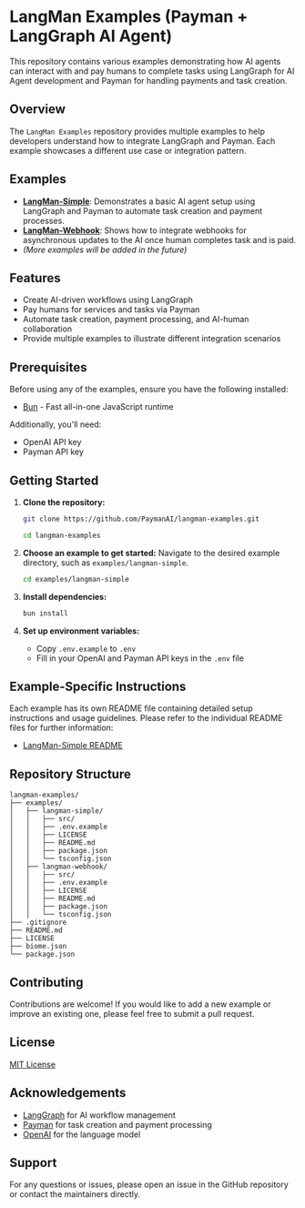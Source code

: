 # LangMan Examples (Payman + LangGraph AI Agent)

This repository contains various examples demonstrating how AI agents can interact with and pay humans to complete tasks using LangGraph for AI Agent development and Payman for handling payments and task creation.

## Overview

The `LangMan Examples` repository provides multiple examples to help developers understand how to integrate LangGraph and Payman. Each example showcases a different use case or integration pattern.

## Examples

- **[LangMan-Simple](examples/langman-simple/)**: Demonstrates a basic AI agent setup using LangGraph and Payman to automate task creation and payment processes.
- **[LangMan-Webhook](examples/langman-webhook/)**: Shows how to integrate webhooks for asynchronous updates to the AI once human completes task and is paid.
- _(More examples will be added in the future)_

## Features

- Create AI-driven workflows using LangGraph
- Pay humans for services and tasks via Payman
- Automate task creation, payment processing, and AI-human collaboration
- Provide multiple examples to illustrate different integration scenarios

## Prerequisites

Before using any of the examples, ensure you have the following installed:

- [Bun](https://bun.sh/) - Fast all-in-one JavaScript runtime

Additionally, you'll need:

- OpenAI API key
- Payman API key

## Getting Started

1. **Clone the repository:**

   ```bash
   git clone https://github.com/PaymanAI/langman-examples.git
   ```

   ```bash
   cd langman-examples
   ```

2. **Choose an example to get started:**
   Navigate to the desired example directory, such as `examples/langman-simple`.

   ```bash
   cd examples/langman-simple
   ```

3. **Install dependencies:**

   ```bash
   bun install
   ```

4. **Set up environment variables:**
   - Copy `.env.example` to `.env`
   - Fill in your OpenAI and Payman API keys in the `.env` file

## Example-Specific Instructions

Each example has its own README file containing detailed setup instructions and usage guidelines. Please refer to the individual README files for further information:

- [LangMan-Simple README](examples/langman-simple/README.md)

## Repository Structure

```
langman-examples/
├── examples/
│   ├── langman-simple/
│   │   ├── src/
│   │   ├── .env.example
│   │   ├── LICENSE
│   │   ├── README.md
│   │   ├── package.json
│   │   └── tsconfig.json
│   ├── langman-webhook/
│   │   ├── src/
│   │   ├── .env.example
│   │   ├── LICENSE
│   │   ├── README.md
│   │   ├── package.json
│   │   └── tsconfig.json
├── .gitignore
├── README.md
├── LICENSE
├── biome.json
└── package.json
```

## Contributing

Contributions are welcome! If you would like to add a new example or improve an existing one, please feel free to submit a pull request.

## License

[MIT License](LICENSE)

## Acknowledgements

- [LangGraph](https://github.com/langchain-ai/langgraph) for AI workflow management
- [Payman](https://paymanai.com) for task creation and payment processing
- [OpenAI](https://openai.com) for the language model

## Support

For any questions or issues, please open an issue in the GitHub repository or contact the maintainers directly.
